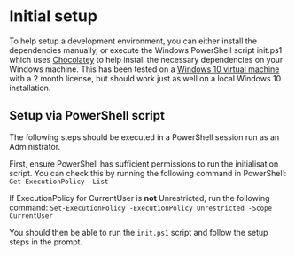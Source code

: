 # Initial setup
To help setup a development environment, you can either install the dependencies manually, or execute the Windows PowerShell script init.ps1 which uses [Chocolatey](https://chocolatey.org/docs/getting-started) to help install the necessary dependencies on your Windows machine. This has been tested on a [Windows 10 virtual machine](https://developer.microsoft.com/en-us/windows/downloads/virtual-machines/) with a 2 month license, but should work just as well on a local Windows 10 installation.

## Setup via PowerShell script
The following steps should be executed in a PowerShell session run as an Administrator.
 
First, ensure PowerShell has sufficient permissions to run the initialisation script. You can check this by running the following command in PowerShell:
`Get-ExecutionPolicy -List`

If ExecutionPolicy for CurrentUser is **not** Unrestricted, run the following command:
`Set-ExecutionPolicy -ExecutionPolicy Unrestricted -Scope CurrentUser`

You should then be able to run the `init.ps1` script and follow the setup steps in the prompt.